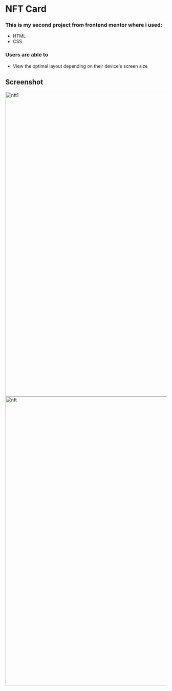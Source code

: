 # NFT Card
### This is my second project from frontend mentor where i used: 
* HTML
* CSS
### Users are able to
* View the optimal layout depending on their device's screen size
## Screenshot
<img width="951" alt="nft1" src="https://user-images.githubusercontent.com/110342939/222506957-2c41ed71-4611-43c6-9b36-2a426c02bcab.png">
<img width="902" alt="nft" src="https://user-images.githubusercontent.com/110342939/221928700-e06b49d2-2b64-4c7d-b96e-45a0868de8c6.png">
